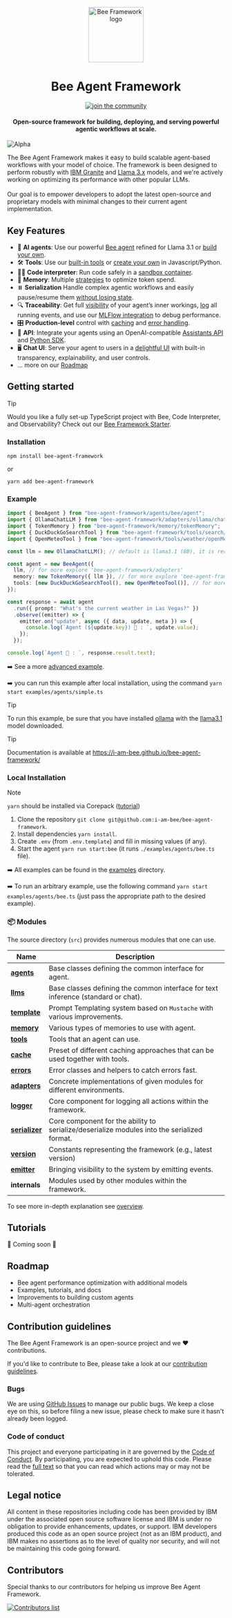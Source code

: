 <div align="center">
  <img alt="Bee Framework logo" src="./docs/assets/Bee_Dark.svg" height="128">

  <h1>Bee Agent Framework</h1>
</div>

<p align="center">
  <a aria-label="Join the community on GitHub" href="https://github.com/i-am-bee/bee-agent-framework/discussions">
    <img alt="join the community" src="https://img.shields.io/badge/Join%20the%20community-blueviolet.svg?style=for-the-badge&labelColor=000000&label=Bee">
  </a>

  <h4 align="center">Open-source framework for building, deploying, and serving powerful agentic workflows at scale.</h4>
</p>

![Alpha](https://img.shields.io/badge/Status-Alpha-red)

The Bee Agent Framework makes it easy to build scalable agent-based workflows with your model of choice. The framework is been designed to perform robustly with [IBM Granite](https://www.ibm.com/granite?adoper=255252_0_LS1) and [Llama 3.x](https://ai.meta.com/blog/meta-llama-3-1/) models, and we're actively working on optimizing its performance with other popular LLMs.<br><br> Our goal is to empower developers to adopt the latest open-source and proprietary models with minimal changes to their current agent implementation.

## Key Features

- 🤖 **AI agents**: Use our powerful [Bee agent](./docs/agents.md) refined for Llama 3.1 or [build your own](./docs/agents.md).
- 🛠️ **Tools**: Use our [built-in tools](./docs/tools.md) or [create your own](./docs/tools.md) in Javascript/Python.
- 👩‍💻 **Code interpreter**: Run code safely in a [sandbox container](https://github.com/i-am-bee/bee-code-interpreter).
- 💾 **Memory**: Multiple [strategies](./docs/memory.md) to optimize token spend.
- ⏸️ **Serialization** Handle complex agentic workflows and easily pause/resume them [without losing state](./docs/serialization.md).
- 🔍 **Traceability**: Get full [visibility](./docs/emitter.md) of your agent’s inner workings, [log](./docs/logger.md) all running events, and use our [MLFlow integration](https://github.com/i-am-bee/bee-observe-connector) to debug performance.
- 🎛️ **Production-level** control with [caching](./docs/cache.md) and [error handling](./docs/errors.md).
- 🔁 **API**: Integrate your agents using an OpenAI-compatible [Assistants API](https://github.com/i-am-bee/bee-api) and [Python SDK](https://github.com/i-am-bee/bee-python-sdk).
- 🖥️ **Chat UI**: Serve your agent to users in a [delightful UI](https://github.com/i-am-bee/bee-ui) with built-in transparency, explainability, and user controls.
- ... more on our [Roadmap](#roadmap)

## Getting started

> [!TIP]
>
> Would you like a fully set-up TypeScript project with Bee, Code Interpreter, and Observability? Check out our [Bee Framework Starter](https://github.com/i-am-bee/bee-agent-framework-starter).

### Installation

```shell
npm install bee-agent-framework
```

or

```shell
yarn add bee-agent-framework
```

### Example

```ts
import { BeeAgent } from "bee-agent-framework/agents/bee/agent";
import { OllamaChatLLM } from "bee-agent-framework/adapters/ollama/chat";
import { TokenMemory } from "bee-agent-framework/memory/tokenMemory";
import { DuckDuckGoSearchTool } from "bee-agent-framework/tools/search/duckDuckGoSearch";
import { OpenMeteoTool } from "bee-agent-framework/tools/weather/openMeteo";

const llm = new OllamaChatLLM(); // default is llama3.1 (8B), it is recommended to use 70B model

const agent = new BeeAgent({
  llm, // for more explore 'bee-agent-framework/adapters'
  memory: new TokenMemory({ llm }), // for more explore 'bee-agent-framework/memory'
  tools: [new DuckDuckGoSearchTool(), new OpenMeteoTool()], // for more explore 'bee-agent-framework/tools'
});

const response = await agent
  .run({ prompt: "What's the current weather in Las Vegas?" })
  .observe((emitter) => {
    emitter.on("update", async ({ data, update, meta }) => {
      console.log(`Agent (${update.key}) 🤖 : `, update.value);
    });
  });

console.log(`Agent 🤖 : `, response.result.text);
```

➡️ See a more [advanced example](./examples/agents/bee.ts).

➡️ you can run this example after local installation, using the command `yarn start examples/agents/simple.ts`

> [!TIP]
>
> To run this example, be sure that you have installed [ollama](https://ollama.com) with the [llama3.1](https://ollama.com/library/llama3.1) model downloaded.

> [!TIP]
>
> Documentation is available at https://i-am-bee.github.io/bee-agent-framework/

### Local Installation

> [!NOTE]
>
> `yarn` should be installed via Corepack ([tutorial](https://yarnpkg.com/corepack))

1. Clone the repository `git clone git@github.com:i-am-bee/bee-agent-framework`.
2. Install dependencies `yarn install`.
3. Create `.env` (from `.env.template`) and fill in missing values (if any).
4. Start the agent `yarn run start:bee` (it runs `./examples/agents/bee.ts` file).

➡️ All examples can be found in the [examples](./examples) directory.

➡️ To run an arbitrary example, use the following command `yarn start examples/agents/bee.ts` (just pass the appropriate path to the desired example).

### 📦 Modules

The source directory (`src`) provides numerous modules that one can use.

| Name                                              | Description                                                                                 |
| ------------------------------------------------- | ------------------------------------------------------------------------------------------- |
| [**agents**](./docs/agents.md)                    | Base classes defining the common interface for agent.                                       |
| [**llms**](./docs/llms.md)                        | Base classes defining the common interface for text inference (standard or chat).           |
| [**template**](./docs/templates.md)               | Prompt Templating system based on `Mustache` with various improvements.                     |
| [**memory**](./docs/memory.md)                    | Various types of memories to use with agent.                                                |
| [**tools**](./docs/tools.md)                      | Tools that an agent can use.                                                                |
| [**cache**](./docs/cache.md)                      | Preset of different caching approaches that can be used together with tools.                |
| [**errors**](./docs/errors.md)                    | Error classes and helpers to catch errors fast.                                             |
| [**adapters**](./docs/llms.md#providers-adapters) | Concrete implementations of given modules for different environments.                       |
| [**logger**](./docs/logger.md)                    | Core component for logging all actions within the framework.                                |
| [**serializer**](./docs/serialization.md)         | Core component for the ability to serialize/deserialize modules into the serialized format. |
| [**version**](./docs/version.md)                  | Constants representing the framework (e.g., latest version)                                 |
| [**emitter**](./docs/emitter.md)                  | Bringing visibility to the system by emitting events.                                       |
| **internals**                                     | Modules used by other modules within the framework.                                         |

To see more in-depth explanation see [overview](./docs/overview.md).

## Tutorials

🚧 Coming soon 🚧

## Roadmap

- Bee agent performance optimization with additional models
- Examples, tutorials, and docs
- Improvements to building custom agents
- Multi-agent orchestration

## Contribution guidelines

The Bee Agent Framework is an open-source project and we ❤️ contributions.

If you'd like to contribute to Bee, please take a look at our [contribution guidelines](./CONTRIBUTING.md).

### Bugs

We are using [GitHub Issues](https://github.com/i-am-bee/bee-agent-framework/issues) to manage our public bugs. We keep a close eye on this, so before filing a new issue, please check to make sure it hasn't already been logged.

### Code of conduct

This project and everyone participating in it are governed by the [Code of Conduct](./CODE_OF_CONDUCT.md). By participating, you are expected to uphold this code. Please read the [full text](./CODE_OF_CONDUCT.md) so that you can read which actions may or may not be tolerated.

## Legal notice

All content in these repositories including code has been provided by IBM under the associated open source software license and IBM is under no obligation to provide enhancements, updates, or support. IBM developers produced this code as an open source project (not as an IBM product), and IBM makes no assertions as to the level of quality nor security, and will not be maintaining this code going forward.

## Contributors

Special thanks to our contributors for helping us improve Bee Agent Framework.

<a href="https://github.com/i-am-bee/bee-agent-framework/graphs/contributors">
  <img alt="Contributors list" src="https://contrib.rocks/image?repo=i-am-bee/bee-agent-framework" />
</a>
